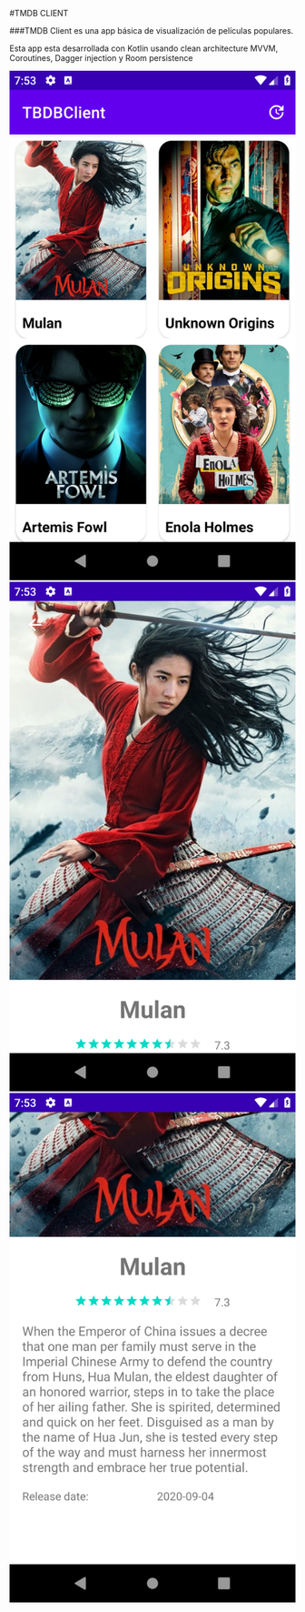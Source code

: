 #TMDB CLIENT

###TMDB Client es una app básica de visualización de películas populares.

Esta app esta desarrollada con Kotlin usando clean architecture MVVM, Coroutines, Dagger injection y Room persistence

![](pic1.PNG)
![](pic2.PNG)
![](pic3.PNG)
